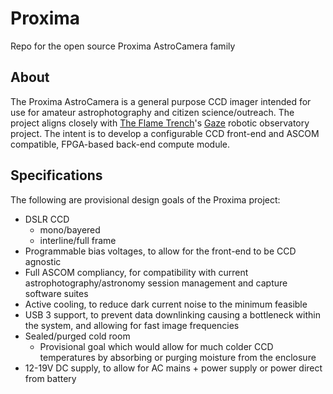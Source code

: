 # Proxima
Repo for the open source Proxima AstroCamera family

## About
The Proxima AstroCamera is a general purpose CCD imager intended for use for amateur astrophotography and citizen science/outreach.  The project aligns closely with [The Flame Trench](http://theflametrench.com)'s [Gaze](http://theflametrench.com/flagship#/gaze) robotic observatory project.  The intent is to develop a configurable CCD front-end and ASCOM compatible, FPGA-based back-end compute module.

## Specifications
The following are provisional design goals of the Proxima project:
* DSLR CCD 
   * mono/bayered
   * interline/full frame
* Programmable bias voltages, to allow for the front-end to be CCD agnostic
* Full ASCOM compliancy, for compatibility with current astrophotography/astronomy session management and capture software suites
* Active cooling, to reduce dark current noise to the minimum feasible
* USB 3 support, to prevent data downlinking causing a bottleneck within the system, and allowing for fast image frequencies
* Sealed/purged cold room
   * Provisional goal which would allow for much colder CCD temperatures by absorbing or purging moisture from the enclosure
* 12-19V DC supply, to allow for AC mains + power supply or power direct from battery
